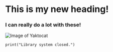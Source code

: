 # This is my new heading!
### I can really do a lot with these!


![Image of Yaktocat](https://octodex.github.com/images/yaktocat.png)

```
print("Library system closed.")
```
